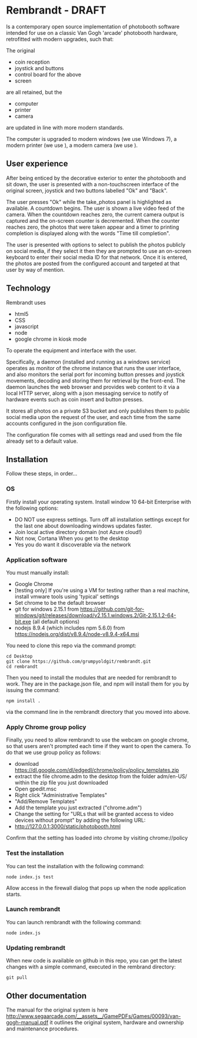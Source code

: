 # Rembrandt - DRAFT
Is a contemporary open source implementation of photobooth software intended for use on a classic Van Gogh 'arcade' photobooth hardware, retrofitted with modern upgrades, such that:

The original 

 - coin reception
 - joystick and buttons
 - control board for the above
 - screen

are all retained, but the

 - computer
 - printer
 - camera

are updated in line with more modern standards.

The computer is upgraded to modern windows (we use Windows 7), a modern printer (we use <blah>), a modern camera (we use <xyz>).

## User experience

After being enticed by the decorative exterior to enter the photobooth and sit down, the user is presented with a non-touchscreen interface of the original screen, joystick and two buttons labelled "Ok" and "Back".

The user presses "Ok" while the take_photos panel is highlighted as available. A countdown begins. The user is shown a live video feed of the camera. When the countdown reaches zero, the current camera output is captured and the on-screen counter is decremented. When the counter reaches zero, the photos that were taken appear and a timer to printing completion is displayed along with the words "Time till completion".

The user is presented with options to select to publish the photos publicly on social media, if they select it then they are prompted to use an on-screen keyboard to enter their social media ID for that network. Once it is entered, the photos are posted from the configured account and targeted at that user by way of mention.

## Technology

Rembrandt uses 
 - html5 
 - CSS 
 - javascript
 - node
 - google chrome in kiosk mode

To operate the equipment and interface with the user. 

Specifically, a daemon (installed and running as a windows service) operates as monitor of the chrome instance that runs the user interface, and also monitors the serial port for incoming button presses and joystick movements, decoding and storing them for retrieval by the front-end. The daemon launches the web browser and provides web content to it via a local HTTP server, along with a json messaging service to notify of hardware events such as coin insert and button presses.

It stores all photos on a private S3 bucket and only publishes them to public social media upon the request of the user, and each time from the same accounts configured in the json configuration file.

The configuration file comes with all settings read and used from the file already set to a default value.

## Installation

Follow these steps, in order...

### OS

Firstly install your operating system. Install window 10 64-bit Enterprise with the following options:
 - DO NOT use express settings. Turn off all installation settings except for the last one about downloading windows updates faster.
 - Join local active directory domain (not Azure cloud!)
 - Not now, Cortana
When you get to the desktop
 - Yes you do want it discoverable via the network

### Application software

You must manually install:
 - Google Chrome
 - [testing only] If you're using a VM for testing rather than a real machine, install vmware tools using 'typical' settings
 - Set chrome to be the default browser
 - git for windows 2.15.1 from https://github.com/git-for-windows/git/releases/download/v2.15.1.windows.2/Git-2.15.1.2-64-bit.exe (all default options)
 - nodejs 8.9.4 (which includes npm 5.6.0) from https://nodejs.org/dist/v8.9.4/node-v8.9.4-x64.msi

You need to clone this repo via the command prompt:
```
cd Desktop
git clone https://github.com/grumpyoldgit/rembrandt.git
cd rembrandt
```

Then you need to install the modules that are needed for rembrandt to work. They are in the package.json file, and npm will install them for you by issuing the command:

```
npm install .
```

via the command line in the rembrandt directory that you moved into above.

### Apply Chrome group policy

Finally, you need to allow rembrandt to use the webcam on google chrome, so that users aren't prompted each time if they want to open the camera. To do that we use group policy as follows:
 - download https://dl.google.com/dl/edgedl/chrome/policy/policy_templates.zip
 - extract the file chrome.adm to the desktop from the folder adm/en-US/ within the zip file you just downloaded
 - Open gpedit.msc
 - Right click "Administrative Templates"
 - "Add/Remove Templates"
 - Add the template you just extracted ("chrome.adm")
 - Change the setting for "URLs that will be granted access to video devices without prompt" by adding the following URL:
  - http://127.0.0.1:3000/static/photobooth.html

Confirm that the setting has loaded into chrome by visiting chrome://policy

### Test the installation

You can test the installation with the following command:

```
node index.js test
```

Allow access in the firewall dialog that pops up when the node application starts.

### Launch rembrandt

You can launch rembrandt with the following command:

```
node index.js
```

### Updating rembrandt

When new code is available on github in this repo, you can get the latest changes with a simple command, executed in the rembrand directory:

```
git pull
```

## Other documentation

The manual for the original system is here http://www.segaarcade.com/__assets__/GamePDFs/Games/00093/van-gogh-manual.pdf it outlines the original system, hardware and ownership and maintenance procedures.




